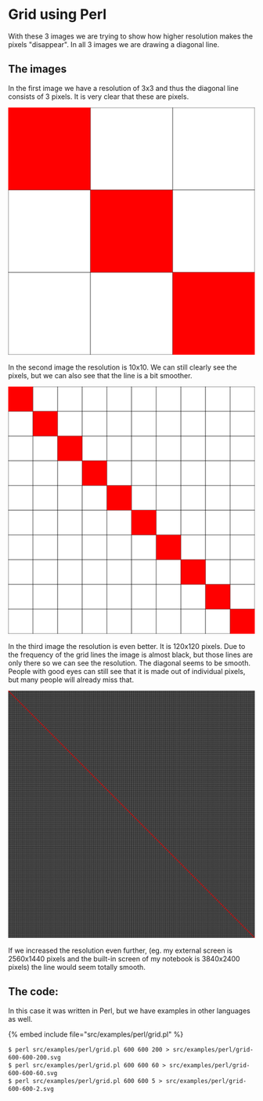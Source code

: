 # Grid using Perl

With these 3 images we are trying to show how higher resolution makes the pixels "disappear".
In all 3 images we are drawing a diagonal line.

## The images

In the first image we have a resolution of 3x3 and thus the diagonal line consists of 3 pixels. It is very clear that these are pixels.

![Grid](../examples/perl/grid-600-600-200.svg)

In the second image the resolution is 10x10. We can still clearly see the pixels, but we can also see that the line is a bit smoother.

![Grid](../examples/perl/grid-600-600-60.svg)

In the third image the resolution is even better. It is 120x120 pixels. Due to the frequency of the grid lines the image is almost black, but those lines are only there so we can see the resolution.
The diagonal seems to be smooth. People with good eyes can still see that it is made out of individual pixels, but many people will already miss that.

![Grid](../examples/perl/grid-600-600-2.svg)

If we increased the resolution even further, (eg. my external screen is 2560x1440 pixels and the built-in screen of my notebook is 3840x2400 pixels) the line would seem totally smooth.

## The code:

In this case it was written in Perl, but we have examples in other languages as well.

{% embed include file="src/examples/perl/grid.pl" %}

```
$ perl src/examples/perl/grid.pl 600 600 200 > src/examples/perl/grid-600-600-200.svg
$ perl src/examples/perl/grid.pl 600 600 60 > src/examples/perl/grid-600-600-60.svg
$ perl src/examples/perl/grid.pl 600 600 5 > src/examples/perl/grid-600-600-2.svg
```


